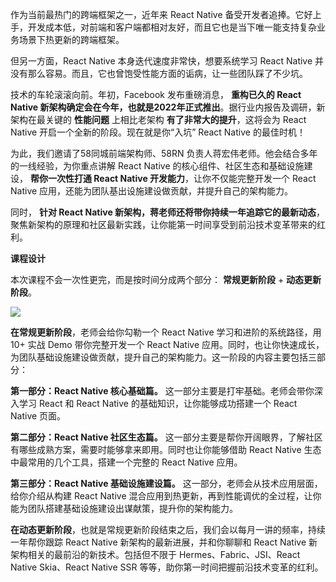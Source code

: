 作为当前最热门的跨端框架之一，近年来 React Native 备受开发者追捧。它好上手，开发成本低，对前端和客户端都相对友好，而且它也是当下唯一能支持复杂业务场景下热更新的跨端框架。

但另一方面，React Native 本身迭代速度非常快，想要系统学习 React Native 并没有那么容易。而且，它也曾饱受性能方面的诟病，让一些团队踩了不少坑。

技术的车轮滚滚向前。年初，Facebook 发布重磅消息， **重构已久的 React Native 新架构确定会在今年，也就是2022年正式推出**。据行业内报告及调研，新架构在最关键的 **性能问题** 上相比老架构 **有了非常大的提升**，这将会为 React Native 开启一个全新的阶段。现在就是你“入坑” React Native 的最佳时机！

为此，我们邀请了58同城前端架构师、58RN 负责人蒋宏伟老师。他会结合多年的一线经验，为你重点讲解 React Native 的核心组件、社区生态和基础设施建设， **帮你一次性打通 React Native 开发能力**，让你不仅能完整开发一个 React Native 应用，还能为团队基出设施建设做贡献，并提升自己的架构能力。

同时， **针对 React Native 新架构，蒋老师还将带你持续一年追踪它的最新动态**，聚焦新架构的原理和社区最新实践，让你能第一时间享受到前沿技术变革带来的红利。

**课程设计**

本次课程不会一次性更完，而是按时间分成两个部分： **常规更新阶段** + **动态更新阶段**。

![](https://static001.geekbang.org/resource/image/01/23/01589yyfa86464e46af78e48465f9023.jpg)

**在常规更新阶段**，老师会给你勾勒一个 React Native 学习和进阶的系统路径，用 10+ 实战 Demo 带你完整开发一个 React Native 应用。同时，也让你快速成长，为团队基础设施建设做贡献，提升自己的架构能力。这一阶段的内容主要包括三部分：

**第一部分：React Native 核心基础篇。** 这一部分主要是打牢基础。老师会带你深入学习 React 和 React Native 的基础知识，让你能够成功搭建一个 React Native 页面。

**第二部分：React Native 社区生态篇。** 这一部分主要是帮你开阔眼界，了解社区有哪些成熟方案，需要时能够拿来即用。同时也让你能够借助 React Native 生态中最常用的几个工具，搭建一个完整的 React Native 应用。

**第三部分：React Native 基础设施建设篇。** 这一部分，老师会从技术应用层面，给你介绍从构建 React Native 混合应用到热更新，再到性能调优的全过程，让你能为团队搭建基础设施建设出谋献策，提升你的架构能力。

**在动态更新阶段**，也就是常规更新阶段结束之后，我们会以每月一讲的频率，持续一年帮你跟踪 React Native 新架构的最新进展，并和你聊聊和 React Native 新架构相关的最前沿的新技术。包括但不限于 Hermes、Fabric、JSI、React Native Skia、React Native SSR 等等，助你第一时间把握前沿技术变革的红利。